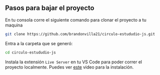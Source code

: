 ## Pasos para bajar el proyecto

En tu consola corre el siguiente comando para clonar el proyecto a tu maquina
```sh
git clone https://github.com/brandonvilla21/circulo-estududio-js.git
```

Entra a la carpeta que se generó:
```sh
cd circulo-estududio-js
```


Instala la extensión `Live Server` en tu VS Code para poder correr el proyecto localmente. Puedes ver [este](https://www.youtube.com/watch?v=eM2xzvUTasQ) video para la instalación.
